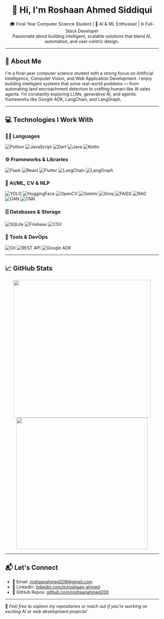 <h1 align="center">👋 Hi, I'm Roshaan Ahmed Siddiqui</h1>
<p align="center">
  🎓 Final Year Computer Science Student | 🤖 AI & ML Enthusiast | 🌐 Full-Stack Developer<br>
  Passionate about building intelligent, scalable solutions that blend AI, automation, and user-centric design.
</p>

---

## 🧠 About Me

I'm a final-year computer science student with a strong focus on Artificial Intelligence, Computer Vision, and Web Application Development. I enjoy building intelligent systems that solve real-world problems — from automating land encroachment detection to crafting human-like AI sales agents. I’m constantly exploring LLMs, generative AI, and agentic frameworks like Google ADK, LangChain, and LangGraph.

---

## 💻 Technologies I Work With

### 🧑‍💻 Languages
![Python](https://img.shields.io/badge/Python-3776AB?style=flat&logo=python&logoColor=white)
![JavaScript](https://img.shields.io/badge/JavaScript-F7DF1E?style=flat&logo=javascript&logoColor=black)
![Dart](https://img.shields.io/badge/Dart-0175C2?style=flat&logo=dart&logoColor=white)
![Java](https://img.shields.io/badge/Java-ED8B00?style=flat&logo=java&logoColor=white)
![Kotlin](https://img.shields.io/badge/Kotlin-7F52FF?style=flat&logo=kotlin&logoColor=white)

### ⚙️ Frameworks & Libraries
![Flask](https://img.shields.io/badge/Flask-000000?style=flat&logo=flask&logoColor=white)
![React](https://img.shields.io/badge/React-61DAFB?style=flat&logo=react&logoColor=black)
![Flutter](https://img.shields.io/badge/Flutter-02569B?style=flat&logo=flutter&logoColor=white)
![LangChain](https://img.shields.io/badge/LangChain-000000?style=flat&logo=data:image/svg+xml;base64,&labelColor=black&logoColor=white)
![LangGraph](https://img.shields.io/badge/LangGraph-purple?style=flat&logoColor=white)

### 🧠 AI/ML, CV & NLP
![YOLO](https://img.shields.io/badge/YOLOv8-FF1493?style=flat&logo=ultralytics&logoColor=white)
![HuggingFace](https://img.shields.io/badge/HuggingFace-FFD21F?style=flat&logo=huggingface&logoColor=black)
![OpenCV](https://img.shields.io/badge/OpenCV-5C3EE8?style=flat&logo=opencv&logoColor=white)
![Gemini](https://img.shields.io/badge/Gemini-AI-black?style=flat&logo=google&logoColor=white)
![Groq](https://img.shields.io/badge/Groq-FF4C2B?style=flat&logo=groq&logoColor=white)
![FAISS](https://img.shields.io/badge/FAISS-003366?style=flat)
![RAG](https://img.shields.io/badge/RAG-Model-4B8BBE?style=flat)
![GAN](https://img.shields.io/badge/GANs-Generative-orange?style=flat)
![CNN](https://img.shields.io/badge/CNNs-Deep_Learning-blue?style=flat)

### 🗄️ Databases & Storage
![SQLite](https://img.shields.io/badge/SQLite-003B57?style=flat&logo=sqlite&logoColor=white)
![Firebase](https://img.shields.io/badge/Firebase-FFCA28?style=flat&logo=firebase&logoColor=black)
![CSV](https://img.shields.io/badge/CSV-Data-43B02A?style=flat)

### 🔧 Tools & DevOps
![Git](https://img.shields.io/badge/Git-F05032?style=flat&logo=git&logoColor=white)
![REST API](https://img.shields.io/badge/REST%20API-API-blue?style=flat)
![Google ADK](https://img.shields.io/badge/Google_ADK-Agent_Framework-red?style=flat)

---

## 📈 GitHub Stats

<p align="center">
  <img src="https://github-readme-stats.vercel.app/api?username=roshaanahmed209&show_icons=true&theme=radical" width="450" />
  <img src="https://github-readme-streak-stats.herokuapp.com?user=roshaanahmed209&theme=radical" width="430" />
</p>

---

## 📬 Let's Connect

- 📧 Email: roshaanahmed209@gmail.com  
- 💼 LinkedIn: [linkedin.com/in/roshaan-ahmed](https://www.linkedin.com/in/roshaan-ahmed)  
- 📁 GitHub Repos: [github.com/roshaanahmed209](https://github.com/roshaanahmed209)

---

🔗 *Feel free to explore my repositories or reach out if you’re working on exciting AI or web development projects!*
